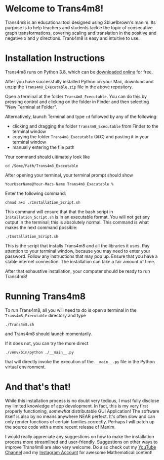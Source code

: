 # Welcome to Trans4m8!

Trans4m8 is an educational tool designed using 3blue1brown's manim. Its purpose is to help teachers and students tackle the topic of consecutive graph transformations, covering scaling and translation in the positive and negative $x$ and $y$ directions. Trans4m8 is easy and intuitive to use.

# Installation Instructions

Trans4m8 runs on Python 3.8, which can be [downloaded online](https://www.python.org/downloads/release/python-387/) for free.

After you have successfully installed Python on your Mac, download and unzip the `Trans4m8_Executable.zip` file in the above repository.

Open a terminal at the folder `Trans4m8_Executable`. You can do this by pressing control and clicking on the folder in Finder and then selecting "New Terminal at Folder".

Alternatively, launch Terminal and type `cd` followed by any of the following:  

- clicking and dragging the folder `Trans4m8_Executable` from Finder to the terminal window  
- copying the folder `Trans4m8_Executable` (⌘C) and pasting it in your terminal window  
- manually entering the file path  

Your command should ultimately look like

```
cd /Some/Path/Trans4m8_Executable
```

After opening your terminal, your terminal prompt should show

```
YourUserName@Your-Macs-Name Trans4m8_Executable %
```

Enter the following command:

```
chmod a+x ./Installation_Script.sh
```

This command will ensure that that the bash script in `Installation_Script.sh` is in an executable format. You will not get any output in the terminal; this is absolutely normal. This command is what makes the next command possible:

```
./Installation_Script.sh
```

This is the script that installs Trans4m8 and all the libraries it uses. Pay attention to your terminal window, because you may need to enter your password. Follow any instructions that may pop up. Ensure that you have a stable internet connection. The installation can take a fair amount of time.

After that exhaustive installation, your computer should be ready to run Trans4m8!

# Running Trans4m8

To run Trans4m8, all you will need to do is open a terminal in the `Trans4m8_Executable` directory and type

```
./Trans4m8.sh
```

and Trans4m8 should launch momentarily.

If it does not, you can try the more direct

```
./venv/bin/python ./__main__.py
```

that will directly invoke the execution of the `__main__.py` file in the Python virtual environment.

# And that's that!

While this installation process is no doubt very tedious, I must fully disclose my limited knowledge of app development. In fact, this is my very first properly functioning, _somewhat_ distributable GUI Application! The software itself is also by no means anywhere NEAR perfect. It's often slow and can only render functions of certain families correctly. Perhaps I will patch up the source code with a more recent release of Manim.

I would really appreciate any suggestions on how to make the installation process more streamlined and user-friendly. Suggestions on other ways to improve Trans4m8 are also very welcome. Do also check out my [YouTube Channel](https://www.youtube.com/channel/UCFqNAj6riU1m2hfA883BVdA) and my [Instagram Account](https://www.instagram.com/the_fundamental_theor3m/) for awesome Mathematical content!
